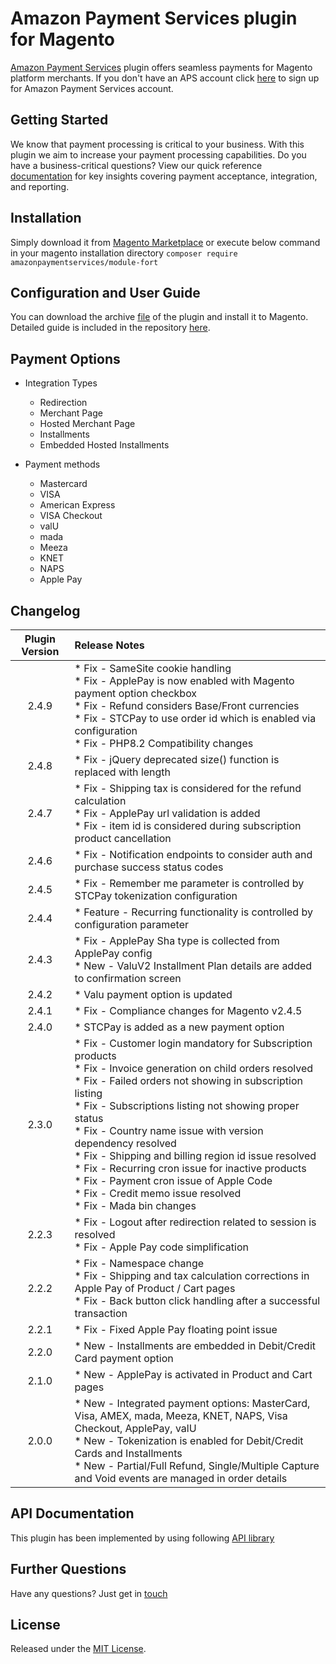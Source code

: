 # Amazon Payment Services plugin for Magento
<a href="https://paymentservices.amazon.com/" target="_blank">Amazon Payment Services</a> plugin offers seamless payments for Magento platform merchants.  If you don't have an APS account click [here](https://paymentservices.amazon.com/) to sign up for Amazon Payment Services account.


## Getting Started
We know that payment processing is critical to your business. With this plugin we aim to increase your payment processing capabilities. Do you have a business-critical questions? View our quick reference [documentation](https://paymentservices.amazon.com/docs/EN/index.html) for key insights covering payment acceptance, integration, and reporting.

## Installation
Simply download it from [Magento Marketplace](https://marketplace.magento.com/amazonpaymentservices-module-fort.html)
or
execute below command in your magento installation directory
`composer require amazonpaymentservices/module-fort`

## Configuration and User Guide
You can download the archive [file](/magento2-aps-2.4.6.zip) of the plugin and install it to Magento. Detailed guide is included in the repository [here](/Magento%20Extension%20User%20Guide_v1.1.pdf).
   

## Payment Options

* Integration Types
   * Redirection
   * Merchant Page
   * Hosted Merchant Page
   * Installments
   * Embedded Hosted Installments

* Payment methods
   * Mastercard
   * VISA
   * American Express
   * VISA Checkout
   * valU
   * mada
   * Meeza
   * KNET
   * NAPS
   * Apple Pay
   

## Changelog

| Plugin Version | Release Notes |
| :---: | :--- |
| 2.4.9 | * Fix - SameSite cookie handling <br/> * Fix - ApplePay is now enabled with Magento payment option checkbox <br/> * Fix - Refund considers Base/Front currencies <br/> * Fix - STCPay to use order id which is enabled via configuration <br/> * Fix - PHP8.2 Compatibility changes|
| 2.4.8 | * Fix - jQuery deprecated size() function is replaced with length |
| 2.4.7 | * Fix - Shipping tax is considered for the refund calculation <br/> * Fix - ApplePay url validation is added <br/> * Fix - item id is considered during subscription product cancellation|
| 2.4.6 | * Fix - Notification endpoints to consider auth and purchase success status codes |
| 2.4.5 | * Fix - Remember me parameter is controlled by STCPay tokenization configuration |
| 2.4.4 | * Feature - Recurring functionality is controlled by configuration parameter |
| 2.4.3 | * Fix - ApplePay Sha type is collected from ApplePay config <br/> * New - ValuV2 Installment Plan details are added to confirmation screen | 
| 2.4.2 | * Valu payment option is updated | 
| 2.4.1 | * Fix - Compliance changes for Magento v2.4.5 | 
| 2.4.0 | * STCPay is added as a new payment option | 
| 2.3.0 | * Fix - Customer login mandatory for Subscription products <br/> * Fix - Invoice generation on child orders resolved <br/> * Fix - Failed orders not showing in subscription listing <br/> * Fix - Subscriptions listing not showing proper status  <br/> * Fix - Country name issue with version dependency resolved <br/> * Fix - Shipping and billing region id issue resolved <br/> * Fix - Recurring cron issue for inactive products <br/> * Fix - Payment cron issue of Apple Code <br/> * Fix - Credit memo issue resolved <br/> * Fix - Mada bin changes |
| 2.2.3 |   * Fix - Logout after redirection related to session is resolved <br/> * Fix - Apple Pay code simplification | 
| 2.2.2 |   * Fix - Namespace change <br/> * Fix - Shipping and tax calculation corrections in Apple Pay of Product / Cart pages <br/> * Fix - Back button click handling after a successful transaction | 
| 2.2.1 |   * Fix - Fixed Apple Pay floating point issue | 
| 2.2.0 |   * New - Installments are embedded in Debit/Credit Card payment option | 
| 2.1.0 |   * New - ApplePay is activated in Product and Cart pages | 
| 2.0.0 |   * New - Integrated payment options: MasterCard, Visa, AMEX, mada, Meeza, KNET, NAPS, Visa Checkout, ApplePay, valU <br/> * New - Tokenization is enabled for Debit/Credit Cards and Installments <br/> * New - Partial/Full Refund, Single/Multiple Capture and Void events are managed in order details | 


## API Documentation
This plugin has been implemented by using following [API library](https://paymentservices-reference.payfort.com/docs/api/build/index.html)


## Further Questions
Have any questions? Just get in [touch](https://paymentservices.amazon.com/get-in-touch)

## License
Released under the [MIT License](/LICENSE).
